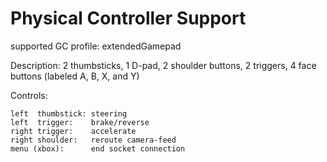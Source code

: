 # Physical Controller Support

supported GC profile: extendedGamepad

Description: 2 thumbsticks, 1 D-pad, 2 shoulder buttons, 2 triggers, 4 face buttons (labeled A, B, X, and Y)

Controls: 

    left  thumbstick: steering
    left  trigger:    brake/reverse
    right trigger:    accelerate
    right shoulder:   reroute camera-feed
    menu (xbox):      end socket connection
